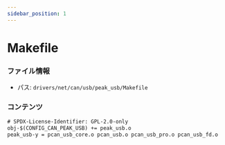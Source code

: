 ```yaml
---
sidebar_position: 1
---
```

# Makefile

### ファイル情報

- パス: `drivers/net/can/usb/peak_usb/Makefile`

### コンテンツ

```txt
# SPDX-License-Identifier: GPL-2.0-only
obj-$(CONFIG_CAN_PEAK_USB) += peak_usb.o
peak_usb-y = pcan_usb_core.o pcan_usb.o pcan_usb_pro.o pcan_usb_fd.o

```
